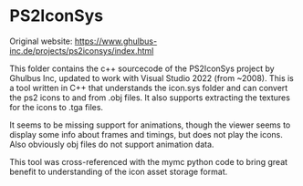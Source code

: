 # PS2IconSys

Original website: https://www.ghulbus-inc.de/projects/ps2iconsys/index.html

This folder contains the c++ sourcecode of the PS2IconSys project by Ghulbus Inc, updated to work with Visual Studio 2022 (from ~2008).
This is a tool written in C++ that understands the icon.sys folder and can convert the ps2 icons to and from .obj files.
It also supports extracting the textures for the icons to .tga files.

It seems to be missing support for animations, though the viewer seems to display some info about frames and timings, but does not play the icons.
Also obviously obj files do not support animation data.

This tool was cross-referenced with the mymc python code to bring great benefit to understanding of the icon asset storage format.